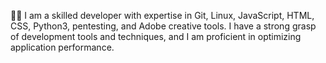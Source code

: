 
👨‍💻 I am a skilled developer with expertise in Git, Linux, JavaScript, HTML, CSS, Python3, pentesting, and Adobe creative tools. I have a strong grasp of development tools and techniques, and I am proficient in optimizing application performance.
